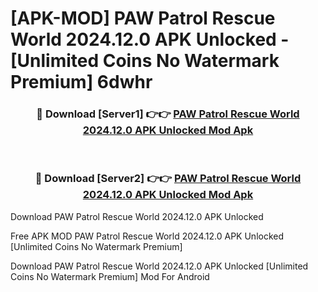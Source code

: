 # [APK-MOD] PAW Patrol Rescue World 2024.12.0 APK Unlocked - [Unlimited Coins No Watermark Premium] 6dwhr



<div align="center">
<h3>🔴 Download [Server1] 👉👉 <a href="https://momento.my/?title=PAW_Patrol_Rescue_World_2024.12.0_APK_Unlocked">PAW Patrol Rescue World 2024.12.0 APK Unlocked Mod Apk</a></h3><br>

<h3>🔴 Download [Server2] 👉👉 <a href="https://momento.my/?title=PAW_Patrol_Rescue_World_2024.12.0_APK_Unlocked">PAW Patrol Rescue World 2024.12.0 APK Unlocked Mod Apk</a></h3>
</div>



Download PAW Patrol Rescue World 2024.12.0 APK Unlocked 

Free APK MOD PAW Patrol Rescue World 2024.12.0 APK Unlocked [Unlimited Coins No Watermark Premium]

Download PAW Patrol Rescue World 2024.12.0 APK Unlocked [Unlimited Coins No Watermark Premium] Mod For Android
